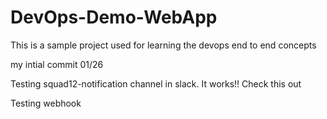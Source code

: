 # DevOps-Demo-WebApp
This is a sample project used for learning the devops end to end concepts

my intial commit 01/26

Testing squad12-notification channel in slack. It works!!
Check this out

Testing webhook
